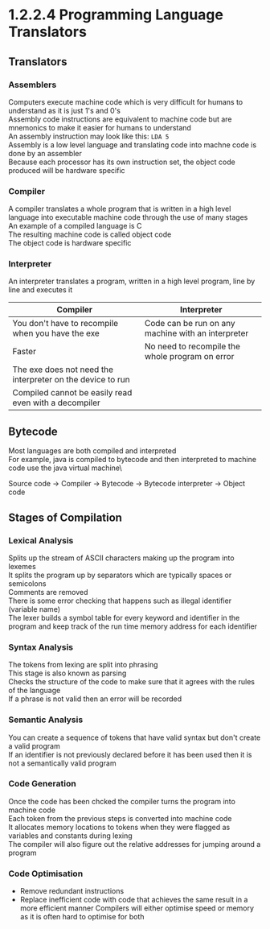 # 1.2.2.4 Programming Language Translators
## Translators
### Assemblers
Computers execute machine code which is very difficult for humans to understand as it is just 1's and 0's\
Assembly code instructions are equivalent to machine code but are mnemonics to make it easier for humans to understand\
An assembly instruction may look like this: `LDA 5`\
Assembly is a low level language and translating code into machne code is done by an assembler\
Because each processor has its own instruction set, the object code produced will be hardware specific
### Compiler
A compiler translates a whole program that is written in a high level language into executable machine code through the use of many stages\
An example of a compiled language is C\
The resulting machine code is called object code\
The object code is hardware specific
### Interpreter
An interpreter translates a program, written in a high level program, line by line and executes it

|Compiler|Interpreter|
|-|-|
|You don't have to recompile when you have the exe|Code can be run on any machine with an interpreter|
|Faster|No need to recompile the whole program on error|
|The exe does not need the interpreter on the device to run||
|Compiled cannot be easily read even with a decompiler||

## Bytecode
Most languages are both compiled and interpreted\
For example, java is compiled to bytecode and then interpreted to machine code use the java virtual machine\

Source code -> Compiler -> Bytecode -> Bytecode interpreter -> Object code

## Stages of Compilation

### Lexical Analysis
Splits up the stream of ASCII characters making up the program into lexemes\
It splits the program up by separators which are typically spaces or semicolons\
Comments are removed\
There is some error checking that happens such as illegal identifier (variable name)\
The lexer builds a symbol table for every keyword and identifier in the program and keep track of the run time memory address for each identifier

### Syntax Analysis
The tokens from lexing are split into phrasing\
This stage is also known as parsing\
Checks the structure of the code to make sure that it agrees with the rules of the language\
If a phrase is not valid then an error will be recorded

### Semantic Analysis
You can create a sequence of tokens that have valid syntax but don't create a valid program\
If an identifier is not previously declared before it has been used then it is not a semantically valid program

### Code Generation
Once the code has been chcked the compiler turns the program into machine code\
Each token from the previous steps is converted into machine code\
It allocates memory locations to tokens when they were flagged as variables and constants during lexing\
The compiler will also figure out the relative addresses for jumping around a program

### Code Optimisation
- Remove redundant instructions
- Replace inefficient code with code that achieves the same result in a more efficient manner
Compilers will either optimise speed or memory as it is often hard to optimise for both
